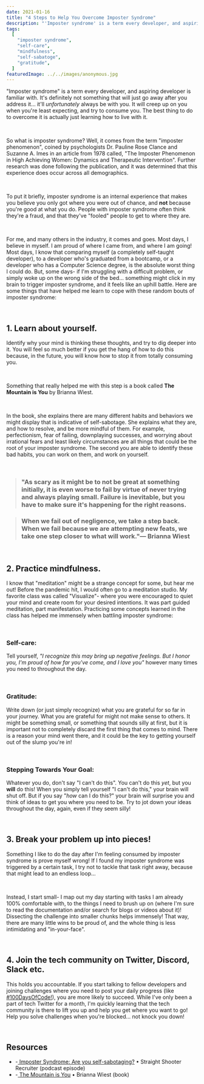 ```yaml
---
date: 2021-01-16
title: "4 Steps to Help You Overcome Imposter Syndrome"
description: "'Imposter syndrome' is a term every developer, and aspiring developer is familiar with. It's definitely not something that will just go away after you address it... it'll unfortunately always be with you."
tags:
  [
    "imposter syndrome",
    "self-care",
    "mindfulness",
    "self-sabatoge",
    "gratitude",
  ]
featuredImage: ../../images/anonymous.jpg
---
```


"Imposter syndrome" is a term every developer, and aspiring developer is familiar with. It's definitely not something that will just go away after you address it… it'll _unfortunately_ always be with you. It will creep up on you when you're least expecting, and try to consume you. The best thing to do to overcome it is actually just learning how to live with it.

<br/>

So what is imposter syndrome? Well, it comes from the term "imposter phenomenon", coined by psychologists Dr. Pauline Rose Clance and Suzanne A. Imes in an article from 1978 called, "The Imposter Phenomenon in High Achieving Women: Dynamics and Therapeutic Intervention". Further research was done following the publication, and it was determined that this experience does occur across all demographics.

<br/>

To put it briefly, imposter syndrome is an internal experience that makes you believe you only got where you were out of chance, and **not** because you're good at what you do. People with imposter syndrome often think they're a fraud, and that they've "fooled" people to get to where they are.

<br/>

For me, and many others in the industry, it comes and goes. Most days, I believe in myself. I am proud of where I came from, and where I am going! Most days, I know that comparing myself (a completely self-taught developer), to a developer who's graduated from a bootcamp, or a developer who has a Computer Science degree, is the absolute worst thing I could do. But, some days- if I'm struggling with a difficult problem, or simply woke up on the wrong side of the bed… something might click in my brain to trigger imposter syndrome, and it feels like an uphill battle. Here are some things that have helped me learn to cope with these random bouts of imposter syndrome:

<br/>

## 1. Learn about yourself.

Identify why your mind is thinking these thoughts, and try to dig deeper into it. You will feel so much better if you get the hang of how to do this because, in the future, you will know how to stop it from totally consuming you.

<br/>

Something that really helped me with this step is a book called **The Mountain is You** by Brianna Wiest.

<br />

In the book, she explains there are many different habits and behaviors we might display that is indicative of self-sabotage. She explains what they are, and how to resolve, and be more mindful of them. For example, perfectionism, fear of failing, downplaying successes, and worrying about irrational fears and least likely circumstances are all things that could be the root of your imposter syndrome. The second you are able to identify these bad habits, you can work on them, and work on yourself.

<br/>

> ### "As scary as it might be to not be great at something initially, it is even worse to fail by virtue of never trying and always playing small. Failure is inevitable, but you have to make sure it's happening for the right reasons.

> ### When we fail out of negligence, we take a step back. When we fail because we are attempting new feats, we take one step closer to what will work."— Brianna Wiest

<br/>

## 2. Practice mindfulness.

I know that "meditation" might be a strange concept for some, but hear me out! Before the pandemic hit, I would often go to a meditation studio. My favorite class was called "Visualize"- where you were encouraged to quiet your mind and create room for your desired intentions. It was part guided meditation, part manifestation. Practicing some concepts learned in the class has helped me immensely when battling imposter syndrome:

<br/>

### Self-care:

Tell yourself, _"I recognize this may bring up negative feelings. But I honor you, I'm proud of how far you've come, and I love you"_ however many times you need to throughout the day.

<br/>

### Gratitude:

Write down (or just simply recognize) what you are grateful for so far in your journey. What you are grateful for might not make sense to others. It might be something small, or something that sounds silly at first, but it is important not to completely discard the first thing that comes to mind. There is a reason your mind went there, and it could be the key to getting yourself out of the slump you're in!

<br/>

### Stepping Towards Your Goal:

Whatever you do, don't say "I can't do this". You can't do this _yet_, but you **will** do this! When you simply tell yourself "I can't do this," your brain will shut off. But if you say "_how_ can I do this?" your brain will surprise you and think of ideas to get you where you need to be. Try to jot down your ideas throughout the day, again, even if they seem silly!

<br/>

## 3. Break your problem up into pieces!

Something I like to do the day after I'm feeling consumed by imposter syndrome is prove myself wrong! If I found my imposter syndrome was triggered by a certain task, I try not to tackle that task right away, because that might lead to an endless loop…

<br/>

Instead, I start small- I map out my day starting with tasks I am already 100% comfortable with, to the things I need to brush up on (where I'm sure to read the documentation and/or search for blogs or videos about it)! Dissecting the challenge into smaller chunks helps immensely! That way, there are many little wins to be proud of, and the whole thing is less intimidating and "in-your-face".

<br/>

## 4. Join the tech community on Twitter, Discord, Slack etc.

This holds you accountable. If you start talking to fellow developers and joining challenges where you need to post your daily progress (like <a href="https://twitter.com/search?q=%23100daysofcode&src=hashtag_click" target="_blank"
                    rel="noreferrer">#100DaysOfCode!</a>), you are more likely to succeed. While I've only been a part of tech Twitter for a month, I'm quickly learning that the tech community is there to lift you up and help you get where you want to go! Help you solve challenges when you're blocked… not knock you down!

<br/>

## Resources

- -<a href="https://podcasts.apple.com/jo/podcast/imposter-syndrome-are-you-self-sabotaging/id1505520809?i=1000480936049" target="_blank"
                    rel="noreferrer"> Imposter Syndrome: Are you self-sabotaging?</a> • Straight Shooter Recruiter (podcast episode)
- -<a href="https://shopcatalog.com/product/the-mountain-is-you/" target="_blank" rel="noreferrer"> The Mountain is You</a> • Brianna Wiest (book)
